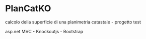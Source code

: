 # PlanCatKO
calcolo della superficie di una planimetria catastale - progetto test

asp.net MVC - Knockoutjs - Bootstrap

